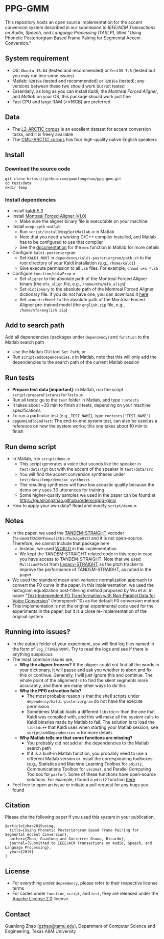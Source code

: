 # PPG-GMM
This repository hosts an open source implementation for the accent conversion system described in our submission to _IEEE/ACM Transactions on Audio, Speech, and Language Processing (TASLP)_, titled "Using Phonetic Posteriorgram Based Frame Pairing for Segmental Accent Conversion."

## System requirement
- OS: `Ubuntu 16.04` (tested and recommended) or `CentOS 7.5` (tested but you may run into some issues)
- Matlab: `R2019a` (tested and recommended) or `R2016a` (tested); any versions between these two should work but not tested
- Essentially, as long as you can install _Kaldi_, the _Montreal Forced Aligner_, and _Matlab_ on your OS, this package should work just fine
- Fast CPU and large RAM (>=16GB) are preferred

## Data
- The [L2-ARCTIC corpus](https://psi.engr.tamu.edu/l2-arctic-corpus/) is an excellent dataset for accent conversion tasks, and it is freely available
- The [CMU-ARCTIC corpus](http://festvox.org/cmu_arctic/) has four high-quality native English speakers

## Install

### Download the source code
```
git clone https://github.com/guanlongzhao/ppg-gmm.git
cd test/data
mkdir temp
```

### Install dependencies
- Install [kaldi-5.3](https://github.com/kaldi-asr/kaldi/tree/5.3)
- Install [Montreal Forced Aligner (v1.0)](https://github.com/MontrealCorpusTools/Montreal-Forced-Aligner/tree/v1.0)
    - Make sure the aligner binary file is executable on your machine
- Install `mcep-sptk-matlab`
    - Run `script/installMcepSptkMatlab.m` in Matlab
    - Note that you need a working C/C++ compiler installed, and Matlab has to be configured to use that compiler
    - See the [documentation](https://www.mathworks.com/help/matlab/ref/mex.html) for the `mex` function in Matlab for more details
- Configure `kaldi-posteriorgram`
    - Set `KALDI_ROOT` in `dependency/kaldi-posteriorgram/path.sh` to the root directory of your Kaldi installation (e.g., `/home/kaldi`)
    - Give execute permission to all `.sh` files. For example, `chmod u+x *.sh`
- Configure `function/dataPrep.m`
    - Set `aligner` to the absolute path of the Montreal Forced Aligner binary (the `mfa_align` file, e.g., `/home/mfa/mfa_align`)
    - Set `dictionary` to the absolute path of the Montreal Forced Aligner dictionary file. If you do not have one, you can download it [here](https://psi.engr.tamu.edu/wp-content/uploads/2019/04/dictionary.txt)
    - Set `acousticModel` to the absolute path of the Montreal Forced Aligner pre-trained model (the `english.zip` file, e.g., `/home/mfa/english.zip`)

## Add to search path
Add all dependencies (packages under `dependency`) and `function` to the Matlab search path
- Use the Matlab GUI tool `Set Path`, or
- Run `script/addDependencies.m` in Matlab, note that this will only add the dependencies to the search path of the current Matlab session

## Run tests
- **Prepare test data [important]**: in Matlab, run the script `script/prepareFixturesForTests.m`
- Run all tests: go to the `test` folder in Matlab, and type `runtests`
- It takes about ~30 min to finish all tests, depending on your machine specifications
- To run a particular test (e.g., `TEST_NAME`), type `runtests('TEST_NAME')`
- `ppgGmmEndToEndTest`: The end-to-end system test, can also be used as a reference on how the system works; this one takes about 10 min to finish

## Run demo script
- In Matlab, run `script/demo.m`
    - This script generates a voice that sounds like the speaker in `test/data/tgt` but with the accent of the speaker in `test/data/src`
    - You will find the accent conversion syntheses under `test/data/temp/demo/ac_syntheses`
    - The resulting syntheses will have low acoustic quality because the demo only uses 30 utterances for training
    - Some higher-quality samples we used in the paper can be found at https://guanlongzhao.github.io/demo/ppg-gmm
- How to apply your own data? Read and modify `script/demo.m`

## Notes
- In the paper, we used the [TANDEM-STRAIGHT](http://www.wakayama-u.ac.jp/~kawahara/STRAIGHTadv/index_e.html) vocoder (`TandemSTRAIGHTmonolithicPackage012`) and it is not open-source. Therefore, we cannot include that package here
    - Instead, we used [WORLD](https://github.com/mmorise/World) in this implementation
    - We kept the TANDEM-STRAIGHT related code in this repo in case you have access to TANDEM-STRAIGHT. Note that we used `MulticueF0v14` from [Legacy-STRAIGHT](https://github.com/HidekiKawahara/legacy_STRAIGHT) as the pitch tracker to improve the performance of TANDEM-STRAIGHT, as noted in the paper
- We used the standard mean-and-variance normalization approach to convert the F0 curve in the paper. In this implementation, we used the histogram equalization post-filtering method proposed by Wu et al. in paper "[Text-Independent F0 Transformation with Non-Parallel Data for Voice Conversion](https://www.isca-speech.org/archive/archive_papers/interspeech_2010/i10_1732.pdf)" (Interspeech'10) as the default F0 conversion method
- This implementation is not the original experimental code used for the experiments in the paper, but it is a close re-implementation of the original system

## Running into issues?
- In the output folder of your experiment, you will find log files named in the form of `log_[TIMESTAMP]`. Try to read the logs and see if there is anything suspicious
- The most common issues are,
    - **Why the aligner freezes?** If the aligner could not find all the words in your dictionary, it will pause and ask you whether to abort and fix this or continue. Generally, I will just ignore this and continue. The whole point of the alignment is to find the silent segments more accurately, and there are many other ways to do this
    - **Why the PPG extraction fails?**
        - The most probable reason is that the shell scripts under `dependency/kaldi-posteriorgram` do not have the execute permission
        - Sometimes Matlab loads a different `libstdc++` than the one that Kaldi was compiled with, and this will make all the system calls to Kaldi binaries made by Matlab to fail. The solution is to load the `libstdc++` that Kaldi uses when starting your Matlab session; see `script/addDependencies.m` for more details
    - **Why Matlab tells me that some functions are missing?**
        - You probably did not add all the dependencies to the Matlab search path
        - If it is a built-in Matlab function, you probably need to use a different Matlab version or install the corresponding toolboxes (e.g., Statistics and Machine Learning Toolbox for `pdist2`, Communications Toolbox for `vec2mat`, and Parallel Computing Toolbox for `parfor`). Some of these functions have open-source solutions. For example, I found a `pdist2` function [here](https://www.mathworks.com/matlabcentral/mlc-downloads/downloads/submissions/29004/versions/2/previews/FPS_in_image/FPS%20in%20image/Help%20Functions/SearchingMatches/pdist2.m/index.html)
- Feel free to open an issue or initiate a pull request for any bugs you found

## Citation
Please cite the following paper if you used this system in your publication,

```
@article{zhao2019using,
  title={Using Phonetic Posteriorgram Based Frame Pairing for Segmental Accent Conversion},
  author={Zhao, Guanlong and Gutierrez-Osuna, Ricardo},
  journal={Submitted to IEEE/ACM Transactions on Audio, Speech, and Language Processing},
  year={2019}
}
```

## License
- For everything under `dependency`, please refer to their respective license terms
- For codes under `function`, `script`, and `test`, they are released under the [Apache License 2.0](http://www.apache.org/licenses/LICENSE-2.0) license.

## Contact
Guanlong Zhao (gzhao@tamu.edu), Department of Computer Science and Engineering, Texas A&M University
